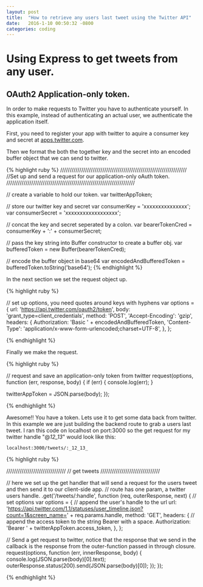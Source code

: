 ```yaml
---
layout: post
title:  "How to retrieve any users last tweet using the Twitter API"
date:   2016-1-10 00:50:32 -0800
categories: coding
---
```


# Using Express to get tweets from any user.

## OAuth2 Application-only token.

  In order to make requests to Twitter you have to authenticate yourself.   In this example, instead of authenticating an actual user, we authenticate the application itself.

   First, you need to register your app with twitter to aquire a consumer key and secret at [apps.twitter.com][twitter-apps]. 

   Then we format the both the together key and the secret into an encoded buffer object that we can send to twitter. 

{% highlight ruby %}
//////////////////////////////////////////////////////////////////
//Set up and send a request for our application-only oAuth token.
///////////////////////////////////////////////////////////////////

// create a variable to hold our token.
var twitterAppToken;

// store our twitter key and secret
var consumerKey = 'xxxxxxxxxxxxxxx';
var consumerSecret = 'xxxxxxxxxxxxxxxxxx';

// concat the key and secret seperated by a colon.
var bearerTokenCred = consumerKey + ':' + consumerSecret;

// pass the key string into Buffer constructor to create a buffer obj.
var bufferedToken = new Buffer(bearerTokenCred);

// encode the buffer object in base64
var encodedAndBufferedToken = bufferedToken.toString('base64');
{% endhighlight %}
  
  In the next section we set the request object up. 

{% highlight ruby %}

// set up options, you need quotes around keys with hyphens
var options = {
  url: 'https://api.twitter.com/oauth2/token',
  body: 'grant_type=client_credentials',
  method: 'POST',
  'Accept-Encoding': 'gzip',
  headers: {
    Authorization: 'Basic ' + encodedAndBufferedToken,
    'Content-Type': 'application/x-www-form-urlencoded;charset=UTF-8',
  },
};

{% endhighlight %}
  
  Finally we make the request.

{% highlight ruby %}

// request and save an application-only token from twitter
request(options, function (err, response, body) {
  if (err) {
    console.log(err);
  }

  twitterAppToken = JSON.parse(body);
});

{% endhighlight %}
  
  Awesome!! You have a token.  Lets use it to get some data back from twitter. In this example we are just building the backend route to grab a users last tweet. I ran this code on localhost on port:3000 so the get request for my twitter handle "@_12_13_" would look like this:

    localhost:3000/tweets/:_12_13_

{% highlight ruby %}

///////////////////////////////
// get tweets
///////////////////////////////

// here we set up the get handler that will send a request for the users tweet and then send it to our client-side app.
// route has one param, a twitter users handle.
.get('/tweets/:handle', function (req, outerResponse, next) {
  // set options
  var options = {
    // append the user's handle to the url
    url: 'https://api.twitter.com/1.1/statuses/user_timeline.json?count=1&screen_name=' + req.params.handle,
    method: 'GET',
    headers: {
      // append the access token to the string Bearer with a space.
      Authorization: 'Bearer ' + twitterAppToken.access_token,
    },
  };

  // Send a get request to twitter, notice that the response that we send in the callback is the response from the outer-function passed in through closure.
  request(options, function (err, innerResponse, body) {
    console.log(JSON.parse(body)[0].text);
    outerResponse.status(200).send(JSON.parse(body)[0]);
  });
});


{% endhighlight %}




[twitter-apps]: https://apps.twitter.com/

